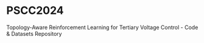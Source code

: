 # PSCC2024
Topology-Aware Reinforcement Learning for Tertiary Voltage Control - Code &amp; Datasets Repository
